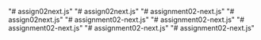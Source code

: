 "# assign02next.js" 
"# assign02next.js" 
"# assignment02-next.js" 
"# assign02next.js" 
"# assignment02-next.js" 
"# assignment02-next.js" 
"# assignment02-next.js" 
"# assignment02-next.js" 
"# assignment02-next.js" 
